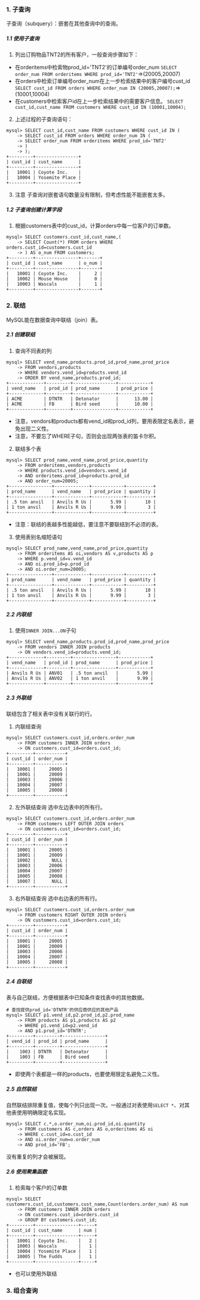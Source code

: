 ### 1. 子查询
子查询（subquery）：嵌套在其他查询中的查询。

##### 1.1 使用子查询
1. 列出订购物品TNT2的所有客户，一般查询步骤如下：
- 在orderitems中检索物prod_id='TNT2'的订单编号order_num
`SELECT order_num FROM orderitems WHERE prod_id='TNT2'`=>(20005,20007)
- 在orders中检索订单编号order_num在上一步检索结果中的客户编号cust_id
`SELECT cust_id FROM orders WHERE order_num IN (20005,20007);`=>(10001,10004)
- 在customers中检索客户id在上一步检索结果中的需要客户信息。
`SELECT cust_id,cust_name FROM customers WHERE cust_id IN (10001,10004);`

2. 上述过程的子查询语句：
```mysql
mysql> SELECT cust_id,cust_name FROM customers WHERE cust_id IN (
    -> SELECT cust_id FROM orders WHERE order_num IN (
    -> SELECT order_num FROM orderitems WHERE prod_id='TNT2'
    -> )
    -> );
+---------+----------------+
| cust_id | cust_name      |
+---------+----------------+
|   10001 | Coyote Inc.    |
|   10004 | Yosemite Place |
+---------+----------------+
```

3. 注意
子查询对嵌套语句数量没有限制，但考虑性能不能嵌套太多。

##### 1.2 子查询创建计算字段
1. 根据customers表中的cust_id，计算orders中每一位客户的订单数。
```mysql
mysql> SELECT customers.cust_id,cust_name,(
    -> SELECT Count(*) FROM orders WHERE orders.cust_id=customers.cust_id
    -> ) AS o_num FROM customers;
+---------+----------------+-------+
| cust_id | cust_name      | o_num |
+---------+----------------+-------+
|   10001 | Coyote Inc.    |     2 |
|   10002 | Mouse House    |     0 |
|   10003 | Wascals        |     1 |
+---------+----------------+-------+
```

### 2. 联结
MySQL能在数据查询中联结（join）表。

##### 2.1 创建联结
1. 查询不同表的列
```mysql
mysql> SELECT vend_name,products.prod_id,prod_name,prod_price
    -> FROM vendors,products
    -> WHERE vendors.vend_id=products.vend_id
    -> ORDER BY vend_name,products.prod_id;
+-------------+---------+----------------+------------+
| vend_name   | prod_id | prod_name      | prod_price |
+-------------+---------+----------------+------------+
| ACME        | DTNTR   | Detonator      |      13.00 |
| ACME        | FB      | Bird seed      |      10.00 |
+-------------+---------+----------------+------------+
```
- 注意，vendors和products都有vend_id和prod_id列，要用表限定名表示，避免出现二义性。
- 注意，不要忘了WHERE子句，否则会出现两张表的笛卡尔积。

2. 联结多个表
```mysql
mysql> SELECT prod_name,vend_name,prod_price,quantity
    -> FROM orderitems,vendors,products
    -> WHERE products.vend_id=vendors.vend_id
    -> AND orderitems.prod_id=products.prod_id
    -> AND order_num=20005;
+----------------+-------------+------------+----------+
| prod_name      | vend_name   | prod_price | quantity |
+----------------+-------------+------------+----------+
| .5 ton anvil   | Anvils R Us |       5.99 |       10 |
| 1 ton anvil    | Anvils R Us |       9.99 |        3 |
+----------------+-------------+------------+----------+
```
- 注意：联结的表越多性能越低，要注意不要联结到不必须的表。

3. 使用表别名缩短语句
```mysql
mysql> SELECT prod_name,vend_name,prod_price,quantity
    -> FROM orderitems AS oi,vendors AS v,products AS p
    -> WHERE p.vend_id=v.vend_id
    -> AND oi.prod_id=p.prod_id
    -> AND oi.order_num=20005;
+----------------+-------------+------------+----------+
| prod_name      | vend_name   | prod_price | quantity |
+----------------+-------------+------------+----------+
| .5 ton anvil   | Anvils R Us |       5.99 |       10 |
| 1 ton anvil    | Anvils R Us |       9.99 |        3 |
+----------------+-------------+------------+----------+
```

##### 2.2 内联结
1. 使用`INNER JOIN...ON`子句
```mysql
mysql> SELECT vend_name,products.prod_id,prod_name,prod_price
    -> FROM vendors INNER JOIN products
    -> ON vendors.vend_id=products.vend_id;
+-------------+---------+----------------+------------+
| vend_name   | prod_id | prod_name      | prod_price |
+-------------+---------+----------------+------------+
| Anvils R Us | ANV01   | .5 ton anvil   |       5.99 |
| Anvils R Us | ANV02   | 1 ton anvil    |       9.99 |
+-------------+---------+----------------+------------+
```

##### 2.3 外联结
联结包含了相关表中没有关联行的行。

1. 内联结查询
```mysql
mysql> SELECT customers.cust_id,orders.order_num
    -> FROM customers INNER JOIN orders
    -> ON customers.cust_id=orders.cust_id;
+---------+-----------+
| cust_id | order_num |
+---------+-----------+
|   10001 |     20005 |
|   10001 |     20009 |
|   10003 |     20006 |
|   10004 |     20007 |
|   10005 |     20008 |
+---------+-----------+
```

2. 左外联结查询
选中左边表中的所有行。
```mysql
mysql> SELECT customers.cust_id,orders.order_num
    -> FROM customers LEFT OUTER JOIN orders
    -> ON customers.cust_id=orders.cust_id;
+---------+-----------+
| cust_id | order_num |
+---------+-----------+
|   10001 |     20005 |
|   10001 |     20009 |
|   10002 |      NULL |
|   10003 |     20006 |
|   10004 |     20007 |
|   10005 |     20008 |
|   10007 |      NULL |
+---------+-----------+
```

3. 右外联结查询
选中右边表的所有行。
```mysql
mysql> SELECT customers.cust_id,orders.order_num
    -> FROM customers RIGHT OUTER JOIN orders
    -> ON customers.cust_id=orders.cust_id;
+---------+-----------+
| cust_id | order_num |
+---------+-----------+
|   10001 |     20005 |
|   10001 |     20009 |
|   10003 |     20006 |
|   10004 |     20007 |
|   10005 |     20008 |
+---------+-----------+
```

##### 2.4 自联结
表与自己联结，方便根据表中已知条件查找表中的其他数据。
```mysql
# 查找提供prod_id='DTNTR'的供应商供应的其他产品
mysql> SELECT p1.vend_id,p2.prod_id,p2.prod_name
    -> FROM products AS p1,products AS p2
    -> WHERE p1.vend_id=p2.vend_id
    -> AND p1.prod_id='DTNTR';
+---------+---------+----------------+
| vend_id | prod_id | prod_name      |
+---------+---------+----------------+
|    1003 | DTNTR   | Detonator      |
|    1003 | FB      | Bird seed      |
+---------+---------+----------------+
```
- 即使两个表都是一样的products，也要使用限定名避免二义性。

##### 2.5 自然联结
自然联结排除重复值，使每个列只出现一次。一般通过对表使用`SELECT *`、对其他表使用明确限定名实现。
```mysql
mysql> SELECT c.*,o.order_num,oi.prod_id,oi.quantity
    -> FROM customers AS c,orders AS o,orderitems AS oi
    -> WHERE c.cust_id=o.cust_id
    -> AND oi.order_num=o.order_num
    -> AND prod_id='FB';
```
没有重复的列才会被展现。

##### 2.6 使用聚集函数
1. 检索每个客户的订单数
```mysql
mysql> SELECT customers.cust_id,customers.cust_name,Count(orders.order_num) AS num
    -> FROM customers INNER JOIN orders
    -> ON customers.cust_id=orders.cust_id
    -> GROUP BY customers.cust_id;
+---------+----------------+-----+
| cust_id | cust_name      | num |
+---------+----------------+-----+
|   10001 | Coyote Inc.    |   2 |
|   10003 | Wascals        |   1 |
|   10004 | Yosemite Place |   1 |
|   10005 | The Fudds      |   1 |
+---------+----------------+-----+
```
- 也可以使用外联结

### 3. 组合查询
